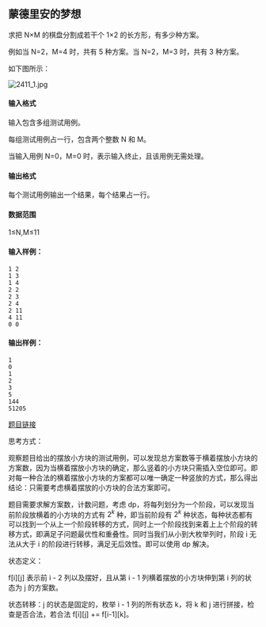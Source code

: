 ## 蒙德里安的梦想

求把 N×M 的棋盘分割成若干个 1×2 的长方形，有多少种方案。

例如当 N=2，M=4 时，共有 5 种方案。当 N=2，M=3 时，共有 3 种方案。

如下图所示：

![2411_1.jpg](https://cdn.acwing.com/media/article/image/2019/01/26/19_4dd1644c20-2411_1.jpg)

#### 输入格式

输入包含多组测试用例。

每组测试用例占一行，包含两个整数 N 和 M。

当输入用例 N=0，M=0 时，表示输入终止，且该用例无需处理。

#### 输出格式

每个测试用例输出一个结果，每个结果占一行。

#### 数据范围

1≤N,M≤11

#### 输入样例：

```
1 2
1 3
1 4
2 2
2 3
2 4
2 11
4 11
0 0
```

#### 输出样例：

```
1
0
1
2
3
5
144
51205
```

[题目链接](https://www.acwing.com/problem/content/293/)

思考方式：

观察题目给出的摆放小方块的测试用例，可以发现总方案数等于横着摆放小方块的方案数，因为当横着摆放小方块的确定，那么竖着的小方块只需插入空位即可。即对每一种合法的横着摆放小方块的方案都可以唯一确定一种竖放的方式，那么得出结论：只需要考虑横着摆放的小方块的合法方案即可。

题目需要求解方案数，计数问题，考虑 dp，将每列划分为一个阶段，可以发现当前阶段放横着的小方块的方式有 $2^k$ 种，即当前阶段有 $2^k$ 种状态，每种状态都有可以找到一个从上一个阶段转移的方式，同时上一个阶段找到来着上上个阶段的转移方式，即满足子问题最优性和重叠性。同时当我们从小到大枚举列时，阶段 i 无法从大于 i 的阶段进行转移，满足无后效性。即可以使用 dp 解决。

状态定义：

f\[i][j] 表示前 i - 2 列以及摆好，且从第 i - 1 列横着摆放的小方块伸到第 i 列的状态为 j 的方案数。

状态转移：j 的状态是固定的，枚举 i - 1 列的所有状态 k，将 k 和 j 进行拼接，检查是否合法，若合法 f\[i][j] += f\[i-1][k]。

